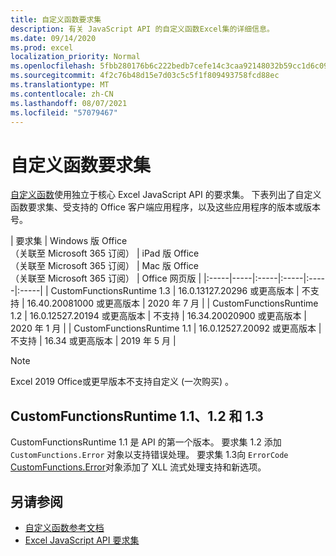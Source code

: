 ```yaml
---
title: 自定义函数要求集
description: 有关 JavaScript API 的自定义函数Excel集的详细信息。
ms.date: 09/14/2020
ms.prod: excel
localization_priority: Normal
ms.openlocfilehash: 5fbb280176b6c222bedb7cefe14c3caa92148032b59cc1d6c0942dde1f52a3aa
ms.sourcegitcommit: 4f2c76b48d15e7d03c5c5f1f809493758fcd88ec
ms.translationtype: MT
ms.contentlocale: zh-CN
ms.lasthandoff: 08/07/2021
ms.locfileid: "57079467"
---
```

# <a name="custom-functions-requirement-sets"></a>自定义函数要求集

[自定义函数](custom-functions-overview.md)使用独立于核心 Excel JavaScript API 的要求集。 下表列出了自定义函数要求集、受支持的 Office 客户端应用程序，以及这些应用程序的版本或版本号。

|  要求集  |  Windows 版 Office<br>（关联至 Microsoft 365 订阅）  |  iPad 版 Office<br>（关联至 Microsoft 365 订阅）  |  Mac 版 Office<br>（关联至 Microsoft 365 订阅）  | Office 网页版 |
|:-----|-----|:-----|:-----|:-----|:-----|
| CustomFunctionsRuntime 1.3 | 16.0.13127.20296 或更高版本 | 不支持 | 16.40.20081000 或更高版本 | 2020 年 7 月 |
| CustomFunctionsRuntime 1.2 | 16.0.12527.20194 或更高版本 | 不支持 | 16.34.20020900 或更高版本 | 2020 年 1 月 |
| CustomFunctionsRuntime 1.1 | 16.0.12527.20092 或更高版本 | 不支持 | 16.34 或更高版本 | 2019 年 5 月 |

> [!NOTE]
> Excel 2019 Office或更早版本不支持自定义 (一次购买) 。

## <a name="customfunctionsruntime-11-12-and-13"></a>CustomFunctionsRuntime 1.1、1.2 和 1.3

CustomFunctionsRuntime 1.1 是 API 的第一个版本。 要求集 1.2 添加 `CustomFunctions.Error` 对象以支持错误处理。 要求集 1.3[](make-custom-functions-compatible-with-xll-udf.md#custom-function-behavior-for-xll-compatible-functions)向 `ErrorCode` [CustomFunctions.Error](/javascript/api/custom-functions-runtime/customfunctions.error)对象添加了 XLL 流式处理支持和新选项。 

## <a name="see-also"></a>另请参阅

- [自定义函数参考文档](/javascript/api/custom-functions-runtime)
- [Excel JavaScript API 要求集](../reference/requirement-sets/excel-api-requirement-sets.md)
